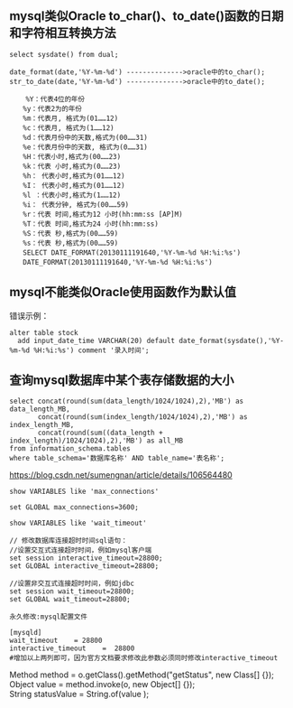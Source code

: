 
## mysql类似Oracle to_char()、to_date()函数的日期和字符相互转换方法
```
select sysdate() from dual;

date_format(date,'%Y-%m-%d') -------------->oracle中的to_char();
str_to_date(date,'%Y-%m-%d') -------------->oracle中的to_date();

    %Y：代表4位的年份
　　%y：代表2为的年份
　　%m：代表月, 格式为(01……12)
　　%c：代表月, 格式为(1……12)
　　%d：代表月份中的天数,格式为(00……31)
　　%e：代表月份中的天数, 格式为(0……31)
　　%H：代表小时,格式为(00……23)
　　%k：代表 小时,格式为(0……23)
　　%h： 代表小时,格式为(01……12)
　　%I： 代表小时,格式为(01……12)
　　%l ：代表小时,格式为(1……12)
　　%i： 代表分钟, 格式为(00……59)
　　%r：代表 时间,格式为12 小时(hh:mm:ss [AP]M)
　　%T：代表 时间,格式为24 小时(hh:mm:ss)
　　%S：代表 秒,格式为(00……59)
　　%s：代表 秒,格式为(00……59)
　　SELECT DATE_FORMAT(20130111191640,'%Y-%m-%d %H:%i:%s')
　　DATE_FORMAT(20130111191640,'%Y-%m-%d %H:%i:%s')
  ```
  
  ## mysql不能类似Oracle使用函数作为默认值
  错误示例：
  ```
  alter table stock
    add input_date_time VARCHAR(20) default date_format(sysdate(),'%Y-%m-%d %H:%i:%s') comment '录入时间';
  ```

## 查询mysql数据库中某个表存储数据的大小

```
select concat(round(sum(data_length/1024/1024),2),'MB') as data_length_MB,
       concat(round(sum(index_length/1024/1024),2),'MB') as index_length_MB,
       concat(round(sum((data_length + index_length)/1024/1024),2),'MB') as all_MB
from information_schema.tables
where table_schema='数据库名称' AND table_name='表名称';
```


https://blog.csdn.net/sumengnan/article/details/106564480

```
show VARIABLES like 'max_connections'

set GLOBAL max_connections=3600;

show VARIABLES like 'wait_timeout'

// 修改数据库连接超时时间sql语句：
//设置交互式连接超时时间，例如mysql客户端
set session interactive_timeout=28800;
set GLOBAL interactive_timeout=28800;
 
//设置非交互式连接超时时间，例如jdbc
set session wait_timeout=28800;
set GLOBAL wait_timeout=28800;
 
永久修改:mysql配置文件

[mysqld]
wait_timeout    = 28800
interactive_timeout    =  28800
#增加以上两列即可，因为官方文档要求修改此参数必须同时修改interactive_timeout

```

Method method = o.getClass().getMethod("getStatus", new Class[] {});    
            Object value = method.invoke(o, new Object[] {});  
String statusValue = String.of(value );
